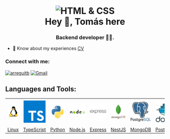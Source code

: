 <h1 align="center">
  <br>
  <img src="https://static.wixstatic.com/media/c8c0d3_7f97f45a52644b2caab8d365884ca5ee~mv2.gif/v1/fit/w_500%2Ch_213%2Cal_c%2Cq_80/file.gif" alt="HTML & CSS">
  <br>
  Hey 👋, Tomás here
  <br>
</h1>

<h3 align="center">Backend developer 👨‍💻.</h3>




- 📄 Know about my experiences [CV](https://drive.google.com/file/d/1yE5l-AxJ4ry_MCRz3hmwlr_VNQpLTtar/view)

<h3 align="left">Connect with me:</h3>
<p align="left">
<a href="https://linkedin.com/in/arreguitb" target="blank"><img align="center" src="https://raw.githubusercontent.com/rahuldkjain/github-profile-readme-generator/master/src/images/icons/Social/linked-in-alt.svg" alt="arreguitb" height="30" width="40" /></a>
<a href="https://mail.google.com/mail/?view=cm&fs=1&to=tomasarreguib@gmail.com" target="_blank">
  <img align="center" src="https://www.technowize.com/wp-content/uploads/2015/11/New_Logo_Gmail.svg_-e1446634553639.png" alt="Gmail" height="30" width="30">
</a>
  
</p>


## Languages and Tools:

|   |   |   |   |   |   |   |   |   | 
|---|---|---|---|---|---|---|---|---|
| ![Linux](https://raw.githubusercontent.com/devicons/devicon/master/icons/linux/linux-original.svg) | ![TypeScript](https://raw.githubusercontent.com/devicons/devicon/master/icons/typescript/typescript-original.svg) | ![Python](https://raw.githubusercontent.com/devicons/devicon/master/icons/python/python-original.svg) | ![Node.js](https://raw.githubusercontent.com/devicons/devicon/master/icons/nodejs/nodejs-original-wordmark.svg) | ![Express](https://raw.githubusercontent.com/devicons/devicon/1119b9f84c0290e0f0b38982099a2bd027a48bf1/icons/express/express-original-wordmark.svg) | ![MongoDB](https://raw.githubusercontent.com/devicons/devicon/master/icons/mongodb/mongodb-original-wordmark.svg) | ![PostgreSQL](https://raw.githubusercontent.com/devicons/devicon/master/icons/postgresql/postgresql-original-wordmark.svg) | ![Docker](https://raw.githubusercontent.com/devicons/devicon/master/icons/docker/docker-original-wordmark.svg) | ![Jest](https://www.vectorlogo.zone/logos/jestjsio/jestjsio-icon.svg) |
| [Linux](https://www.linux.org/) | [TypeScript](https://www.typescriptlang.org/) | [Python](https://www.python.org) | [Node.js](https://nodejs.org) | [Express](https://expressjs.com) | [NestJS](https://nestjs.com/) | [MongoDB](https://www.mongodb.com/) | [PostgreSQL](https://www.postgresql.org) | [Docker](https://www.docker.com/) | [Jest](https://jestjs.io) |



